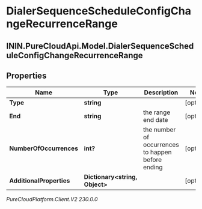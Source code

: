 # DialerSequenceScheduleConfigChangeRecurrenceRange

## ININ.PureCloudApi.Model.DialerSequenceScheduleConfigChangeRecurrenceRange

## Properties

|Name | Type | Description | Notes|
|------------ | ------------- | ------------- | -------------|
| **Type** | **string** |  | [optional] |
| **End** | **string** | the range end date | [optional] |
| **NumberOfOccurrences** | **int?** | the number of occurrences to happen before ending | [optional] |
| **AdditionalProperties** | **Dictionary&lt;string, Object&gt;** |  | [optional] |



_PureCloudPlatform.Client.V2 230.0.0_
